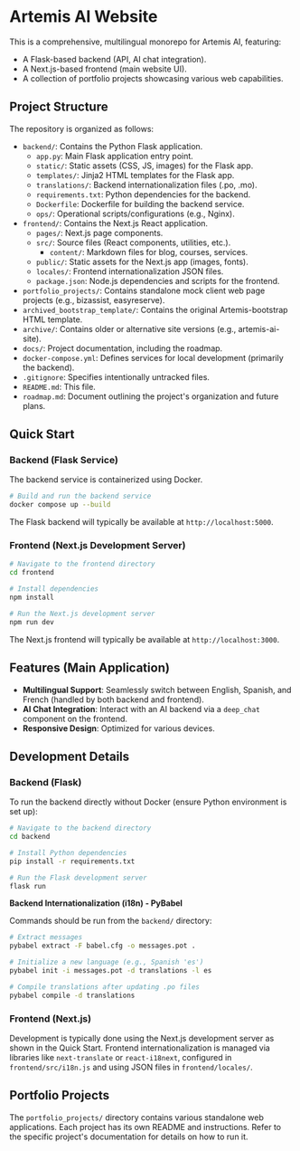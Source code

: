# Artemis AI Website

This is a comprehensive, multilingual monorepo for Artemis AI, featuring:
- A Flask-based backend (API, AI chat integration).
- A Next.js-based frontend (main website UI).
- A collection of portfolio projects showcasing various web capabilities.

## Project Structure

The repository is organized as follows:

-   `backend/`: Contains the Python Flask application.
    -   `app.py`: Main Flask application entry point.
    -   `static/`: Static assets (CSS, JS, images) for the Flask app.
    -   `templates/`: Jinja2 HTML templates for the Flask app.
    -   `translations/`: Backend internationalization files (.po, .mo).
    -   `requirements.txt`: Python dependencies for the backend.
    -   `Dockerfile`: Dockerfile for building the backend service.
    -   `ops/`: Operational scripts/configurations (e.g., Nginx).
-   `frontend/`: Contains the Next.js React application.
    -   `pages/`: Next.js page components.
    -   `src/`: Source files (React components, utilities, etc.).
        -   `content/`: Markdown files for blog, courses, services.
    -   `public/`: Static assets for the Next.js app (images, fonts).
    -   `locales/`: Frontend internationalization JSON files.
    -   `package.json`: Node.js dependencies and scripts for the frontend.
-   `portfolio_projects/`: Contains standalone mock client web page projects (e.g., bizassist, easyreserve).
-   `archived_bootstrap_template/`: Contains the original Artemis-bootstrap HTML template.
-   `archive/`: Contains older or alternative site versions (e.g., artemis-ai-site).
-   `docs/`: Project documentation, including the roadmap.
-   `docker-compose.yml`: Defines services for local development (primarily the backend).
-   `.gitignore`: Specifies intentionally untracked files.
-   `README.md`: This file.
-   `roadmap.md`: Document outlining the project's organization and future plans.

## Quick Start

### Backend (Flask Service)

The backend service is containerized using Docker.

```bash
# Build and run the backend service
docker compose up --build
```
The Flask backend will typically be available at `http://localhost:5000`.

### Frontend (Next.js Development Server)

```bash
# Navigate to the frontend directory
cd frontend

# Install dependencies
npm install

# Run the Next.js development server
npm run dev
```
The Next.js frontend will typically be available at `http://localhost:3000`.

## Features (Main Application)

- **Multilingual Support**: Seamlessly switch between English, Spanish, and French (handled by both backend and frontend).
- **AI Chat Integration**: Interact with an AI backend via a `deep_chat` component on the frontend.
- **Responsive Design**: Optimized for various devices.

## Development Details

### Backend (Flask)

To run the backend directly without Docker (ensure Python environment is set up):
```bash
# Navigate to the backend directory
cd backend

# Install Python dependencies
pip install -r requirements.txt

# Run the Flask development server
flask run
```

**Backend Internationalization (i18n) - PyBabel**

Commands should be run from the `backend/` directory:
```bash
# Extract messages
pybabel extract -F babel.cfg -o messages.pot .

# Initialize a new language (e.g., Spanish 'es')
pybabel init -i messages.pot -d translations -l es

# Compile translations after updating .po files
pybabel compile -d translations
```

### Frontend (Next.js)

Development is typically done using the Next.js development server as shown in the Quick Start.
Frontend internationalization is managed via libraries like `next-translate` or `react-i18next`, configured in `frontend/src/i18n.js` and using JSON files in `frontend/locales/`.

## Portfolio Projects

The `portfolio_projects/` directory contains various standalone web applications. Each project has its own README and instructions. Refer to the specific project's documentation for details on how to run it.
